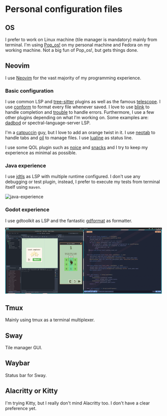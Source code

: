 # Personal configuration files

## OS
I prefer to work on Linux machine (tile manager is mandatory) mainly from terminal. I'm using [Pop_os!](https://pop.system76.com/) on my personal machine and Fedora on my working machine. Not a big fun of Pop_os!, but gets things done.

## Neovim
I use [Neovim](https://github.com/neovim/neovim) for the vast majority of my programming experience.

### Basic configuration
I use common LSP and [tree-sitter](https://github.com/tree-sitter/tree-sitter) plugins as well as the famous [telescope](https://github.com/nvim-telescope/telescope.nvim). I use [conform](https://github.com/stevearc/conform.nvim) to format every file whenever saved. I love to use [blink](https://github.com/Saghen/blink.cmp) to handle completion and [trouble](https://github.com/folke/trouble.nvim) to handle errors. Furthermore, I use a few other plugins depending on what I'm working on. Some examples are: [dadbod](https://github.com/tpope/vim-dadbod) or spectral-language-server LSP.

I'm a [catpuccin](https://github.com/catppuccin/nvim) guy, but I love to add an orange twist in it. I use [neotab](https://github.com/kawre/neotab.nvim) to handle tabs and [oil](https://github.com/stevearc/oil.nvim) to manage files. I use [lualine](https://github.com/nvim-lualine/lualine.nvim) as status line.

I use some QOL plugin such as [noice](https://github.com/folke/noice.nvim) and [snacks](https://github.com/folke/snacks.nvim/) and I try to keep my experience as minimal as possible.

### Java experience
I use [jdtls](https://github.com/mfussenegger/nvim-jdtls) as LSP with multiple runtime configured. I don't use any debugging or test plugin, instead, I prefer to execute my tests from terminal itself using `maven`.

![java-experience](./image/java-experience.png)

### Godot experience
I use gdtoolkit as LSP and the fantastic [gdformat](https://github.com/Scony/godot-gdscript-toolkit) as formatter.

![godot-experience](./image/godot-experience.png)

## Tmux
Mainly using tmux as a terminal multiplexer.

## Sway
Tile manager GUI.

## Waybar
Status bar for Sway.

## Alacritty or Kitty
I'm trying Kitty, but I really don't mind Alacritty too. I don't have a clear preference yet.
